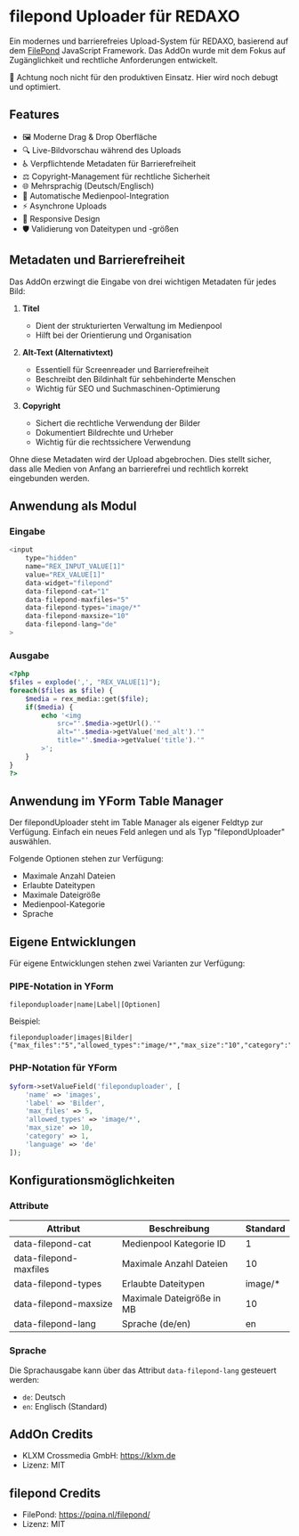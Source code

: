 # filepond Uploader für REDAXO

Ein modernes und barrierefreies Upload-System für REDAXO, basierend auf dem [FilePond](https://pqina.nl/filepond/) JavaScript Framework. Das AddOn wurde mit dem Fokus auf Zugänglichkeit und rechtliche Anforderungen entwickelt.

🚨 Achtung noch nicht für den produktiven Einsatz. Hier wird noch debugt und optimiert. 


## Features

- 🖼️ Moderne Drag & Drop Oberfläche
- 🔍 Live-Bildvorschau während des Uploads
- ♿️ Verpflichtende Metadaten für Barrierefreiheit
- ⚖️ Copyright-Management für rechtliche Sicherheit
- 🌐 Mehrsprachig (Deutsch/Englisch)
- 📁 Automatische Medienpool-Integration
- ⚡️ Asynchrone Uploads
- 🎨 Responsive Design
- 🛡️ Validierung von Dateitypen und -größen

## Metadaten und Barrierefreiheit

Das AddOn erzwingt die Eingabe von drei wichtigen Metadaten für jedes Bild:

1. **Titel**
   - Dient der strukturierten Verwaltung im Medienpool
   - Hilft bei der Orientierung und Organisation

2. **Alt-Text (Alternativtext)**
   - Essentiell für Screenreader und Barrierefreiheit
   - Beschreibt den Bildinhalt für sehbehinderte Menschen
   - Wichtig für SEO und Suchmaschinen-Optimierung

3. **Copyright**
   - Sichert die rechtliche Verwendung der Bilder
   - Dokumentiert Bildrechte und Urheber
   - Wichtig für die rechtssichere Verwendung

Ohne diese Metadaten wird der Upload abgebrochen. Dies stellt sicher, dass alle Medien von Anfang an barrierefrei und rechtlich korrekt eingebunden werden.

## Anwendung als Modul

### Eingabe

```php
<input 
    type="hidden" 
    name="REX_INPUT_VALUE[1]" 
    value="REX_VALUE[1]" 
    data-widget="filepond"
    data-filepond-cat="1"
    data-filepond-maxfiles="5"
    data-filepond-types="image/*"
    data-filepond-maxsize="10"
    data-filepond-lang="de"
>
```

### Ausgabe

```php
<?php
$files = explode(',', "REX_VALUE[1]");
foreach($files as $file) {
    $media = rex_media::get($file);
    if($media) {
        echo '<img 
            src="'.$media->getUrl().'" 
            alt="'.$media->getValue('med_alt').'"
            title="'.$media->getValue('title').'"
        >';
    }
}
?>
```

## Anwendung im YForm Table Manager

Der filepondUploader steht im Table Manager als eigener Feldtyp zur Verfügung. Einfach ein neues Feld anlegen und als Typ "filepondUploader" auswählen.

Folgende Optionen stehen zur Verfügung:
- Maximale Anzahl Dateien
- Erlaubte Dateitypen
- Maximale Dateigröße
- Medienpool-Kategorie
- Sprache

## Eigene Entwicklungen

Für eigene Entwicklungen stehen zwei Varianten zur Verfügung:

### PIPE-Notation in YForm

```
fileponduploader|name|Label|[Optionen]
```

Beispiel:
```
fileponduploader|images|Bilder|{"max_files":"5","allowed_types":"image/*","max_size":"10","category":"1"}
```

### PHP-Notation für YForm

```php
$yform->setValueField('fileponduploader', [
    'name' => 'images',
    'label' => 'Bilder',
    'max_files' => 5,
    'allowed_types' => 'image/*',
    'max_size' => 10,
    'category' => 1,
    'language' => 'de'
]);
```

## Konfigurationsmöglichkeiten

### Attribute

| Attribut | Beschreibung | Standard |
|----------|--------------|-----------|
| data-filepond-cat | Medienpool Kategorie ID | 1 |
| data-filepond-maxfiles | Maximale Anzahl Dateien | 10 |
| data-filepond-types | Erlaubte Dateitypen | image/* |
| data-filepond-maxsize | Maximale Dateigröße in MB | 10 |
| data-filepond-lang | Sprache (de/en) | en |

### Sprache

Die Sprachausgabe kann über das Attribut `data-filepond-lang` gesteuert werden:
- `de`: Deutsch
- `en`: Englisch (Standard)

## AddOn Credits 
- KLXM Crossmedia GmbH: https://klxm.de
- Lizenz: MIT


## filepond Credits

- FilePond: https://pqina.nl/filepond/
- Lizenz: MIT
